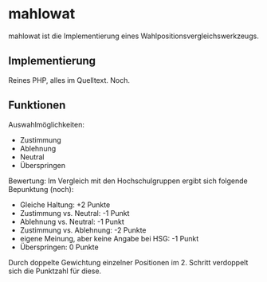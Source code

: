 mahlowat
========

mahlowat ist die Implementierung eines Wahlpositionsvergleichswerkzeugs.

Implementierung
---------------

Reines PHP, alles im Quelltext. Noch.

Funktionen
----------

Auswahlmöglichkeiten:
* Zustimmung
* Ablehnung
* Neutral
* Überspringen

Bewertung:
Im Vergleich mit den Hochschulgruppen ergibt sich folgende Bepunktung (noch):
* Gleiche Haltung: +2 Punkte
* Zustimmung vs. Neutral: -1 Punkt
* Ablehnung vs. Neutral: -1 Punkt
* Zustimmung vs. Ablehnung: -2 Punkte
* eigene Meinung, aber keine Angabe bei HSG: -1 Punkt
* Überspringen: 0 Punkte

Durch doppelte Gewichtung einzelner Positionen im 2. Schritt verdoppelt sich die Punktzahl für diese.